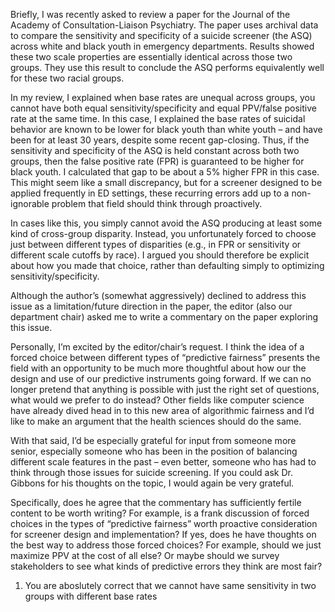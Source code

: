 Briefly, I was recently asked to review a paper for the Journal of the Academy of Consultation-Liaison Psychiatry. The paper uses archival data to compare the sensitivity and specificity of a suicide screener (the ASQ) across white and black youth in emergency departments. Results showed these two scale properties are essentially identical across those two groups. They use this result to conclude the ASQ performs equivalently well for these two racial groups.

In my review, I explained when base rates are unequal across groups, you cannot have both equal sensitivity/specificity and equal PPV/false positive rate at the same time. In this case, I explained the base rates of suicidal behavior are known to be lower for black youth than white youth – and have been for at least 30 years, despite some recent gap-closing. Thus, if the sensitivity and specificity of the ASQ is held constant across both two groups, then the false positive rate (FPR) is guaranteed to be higher for black youth. I calculated that gap to be about a 5% higher FPR in this case. This might seem like a small discrepancy, but for a screener designed to be applied frequently in ED settings, these recurring errors add up to a non-ignorable problem that field should think through proactively.

In cases like this, you simply cannot avoid the ASQ producing at least some kind of cross-group disparity. Instead, you unfortunately forced to choose just between different types of disparities (e.g., in FPR or sensitivity or different scale cutoffs by race). I argued you should therefore be explicit about how you made that choice, rather than defaulting simply to optimizing sensitivity/specificity.

Although the author’s (somewhat aggressively) declined to address this issue as a limitation/future direction in the paper, the editor (also our department chair) asked me to write a commentary on the paper exploring this issue.

Personally, I’m excited by the editor/chair’s request. I think the idea of a forced choice between different types of “predictive fairness” presents the field with an opportunity to be much more thoughtful about how our the design and use of  our predictive instruments going forward. If we can no longer pretend that anything is possible with just the right set of questions, what would we prefer to do instead? Other fields like computer science have already dived head in to this new area of algorithmic fairness and I’d like to make an argument that the health sciences should do the same.

 With that said, I’d be especially grateful for input from someone more senior, especially someone who has been in the position of balancing different scale features in the past – even better, someone who has had to think through those issues for suicide screening. If you could ask Dr. Gibbons for his thoughts on the topic, I would again be very grateful.

 Specifically, does he agree that the commentary has sufficiently fertile content to be worth writing? For example, is a frank discussion of forced choices in the types of “predictive fairness” worth proactive consideration for screener design and implementation? If yes, does he have thoughts on the best way to address those forced choices? For example, should we just maximize PPV at the cost of all else? Or maybe should we survey stakeholders to see what kinds of predictive errors they think are most fair?
 
 
 1. You are aboslutely correct that we cannot have same sensitivity in two groups with different base rates
 
 
 
 
 